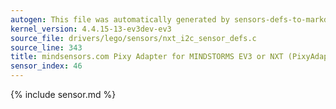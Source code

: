 ```yaml
---
autogen: This file was automatically generated by sensors-defs-to-markdown.py
kernel_version: 4.4.15-13-ev3dev-ev3
source_file: drivers/lego/sensors/nxt_i2c_sensor_defs.c
source_line: 343
title: mindsensors.com Pixy Adapter for MINDSTORMS EV3 or NXT (PixyAdapter)
sensor_index: 46
---
```


{% include sensor.md %}
